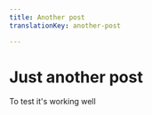 ```yaml
---
title: Another post
translationKey: another-post

---
```

# Just another post

To test it's working well